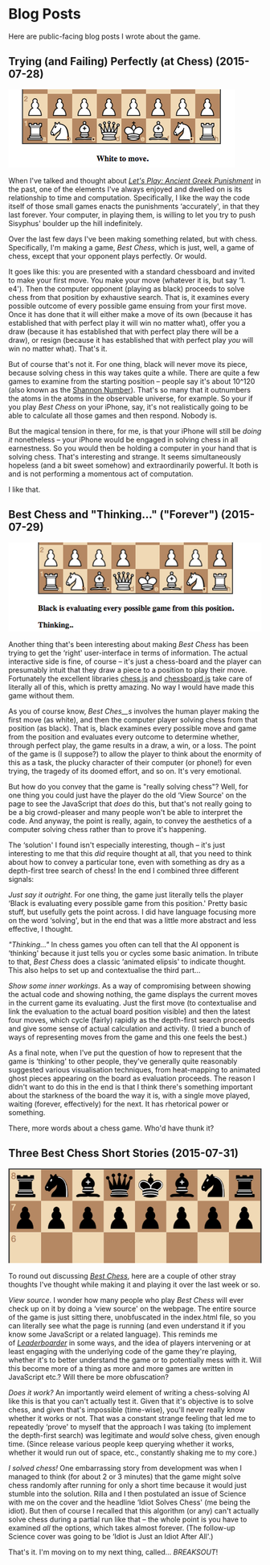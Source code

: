 # Blog Posts

Here are public-facing blog posts I wrote about the game.

## Trying (and Failing) Perfectly (at Chess) (2015-07-28)

![](images/trying-and-failing.png)

When I've talked and thought about _[Let's Play: Ancient Greek Punishment](http://www.pippinbarr.com/games/letsplayancientgreekpunishment/LetsPlayAncientGreekPunishment.html)_ in the past, one of the elements I've always enjoyed and dwelled on is its relationship to time and computation. Specifically, I like the way the code itself of those small games enacts the punishments &#8216;accurately', in that they last forever. Your computer, in playing them, is willing to let you try to push Sisyphus' boulder up the hill indefinitely.

Over the last few days I've been making something related, but with chess. Specifically, I'm making a game, _Best Chess_, which is just, well, a game of chess, except that your opponent plays perfectly. Or would.

It goes like this: you are presented with a standard chessboard and invited to make your first move. You make your move (whatever it is, but say &#8216;1. e4'). Then the computer opponent (playing as black) proceeds to solve chess from that position by exhaustive search. That is, it examines every possible outcome of every possible game ensuing from your first move. Once it has done that it will either make a move of its own (because it has established that with perfect play it will win no matter what), offer you a draw (because it has established that with perfect play there will be a draw), or resign (because it has established that with perfect play _you_ will win no matter what). That's it.

But of course that's not it. For one thing, black will never move its piece, because solving chess in this way takes quite a while. There are quite a few games to examine from the starting position – people say it's about 10^120 (also known as the [Shannon Number](https://en.wikipedia.org/wiki/Shannon_number)). That's so many that it outnumbers the atoms in the atoms in the observable universe, for example. So your if you play _Best Chess_ on your iPhone, say, it's not realistically going to be able to calculate all those games and then respond. Nobody is.

But the magical tension in there, for me, is that your iPhone will still be _doing it_ nonetheless &#8211; your iPhone would be engaged in solving chess in all earnestness. So you would then be holding a computer in your hand that is solving chess. That's interesting and strange. It seems simultaneously hopeless (and a bit sweet somehow) and extraordinarily powerful. It both is and is not performing a momentous act of computation.

I like that.

## Best Chess and "Thinking..." ("Forever") (2015-07-29)

![](images/thinking-forever.png)

Another thing that's been interesting about making _Best Chess_ has been trying to get the &#8216;right' user-interface in terms of information. The actual interactive side is fine, of course – it's just a chess-board and the player can presumably intuit that they draw a piece to a position to play their move. Fortunately the excellent libraries [chess.js](https://github.com/jhlywa/chess.js/blob/master/README.md) and [chessboard.js](http://chessboardjs.com/) take care of literally all of this, which is pretty amazing. No way I would have made this game without them.

As you of course know, _Best Ches__s_ involves the human player making the first move (as white), and then the computer player solving chess from that position (as black). That is, black examines every possible move and game from the position and evaluates every outcome to determine whether, through perfect play, the game results in a draw, a win, or a loss. The point of the game is (I suppose?) to allow the player to think about the enormity of this as a task, the plucky character of their computer (or phone!) for even trying, the tragedy of its doomed effort, and so on. It's very emotional.

But how do you convey that the game is "really solving chess"? Well, for one thing you could just have the player do the old &#8216;View Source' on the page to see the JavaScript that _does_ do this, but that's not really going to be a big crowd-pleaser and many people won't be able to interpret the code. And anyway, the point is really, again, to convey the aesthetics of a computer solving chess rather than to prove it's happening.

The &#8216;solution' I found isn't especially interesting, though – it's just interesting to me that this _did_ require thought at all, that you need to think about how to convey a particular tone, even with something as dry as a depth-first tree search of chess! In the end I combined three different signals:

_Just say it outright_. For one thing, the game just literally tells the player &#8216;Black is evaluating every possible game from this position.' Pretty basic stuff, but usefully gets the point across. I did have language focusing more on the word &#8216;solving', but in the end that was a little more abstract and less effective, I thought.

_"Thinking..."_ In chess games you often can tell that the AI opponent is &#8216;thinking' because it just tells you or cycles some basic animation. In tribute to that, _Best Chess_ does a classic &#8216;animated elipsis' to indicate thought. This also helps to set up and contextualise the third part...

_Show some inner workings_. As a way of compromising between showing the actual code and showing nothing, the game displays the current moves in the current game its evaluating. Just the first move (to contextualise and link the evaluation to the actual board position visible) and then the latest four moves, which cycle (fairly) rapidly as the depth-first search proceeds and give some sense of actual calculation and activity. (I tried a bunch of ways of representing moves from the game and this one feels the best.)

As a final note, when I've put the question of how to represent that the game is &#8216;thinking' to other people, they've generally quite reasonably suggested various visualisation techniques, from heat-mapping to animated ghost pieces appearing on the board as evaluation proceeds. The reason I didn't want to do this in the end is that I think there's something important about the starkness of the board the way it is, with a single move played, waiting (forever, effectively) for the next. It has rhetorical power or something.

There, more words about a chess game. Who'd have thunk it?

## Three Best Chess Short Stories (2015-07-31)

![](images/best-chess-stories.png)

To round out discussing _[Best Chess](www.pippinbarr.com/games/bestchess/)_, here are a couple of other stray thoughts I've thought while making it and playing it over the last week or so.

_View source_. I wonder how many people who play _Best Chess_ will ever check up on it by doing a &#8216;view source' on the webpage. The entire source of the game is just sitting there, unobfuscated in the index.html file, so you can literally see what the page is running (and even understand it if you know some JavaScript or a related language). This reminds me of _[Leaderboarder](http://leaderboarder.meteor.com/)_ in some ways, and the idea of players intervening or at least engaging with the underlying code of the game they're playing, whether it's to better understand the game or to potentially mess with it. Will this become more of a thing as more and more games are written in JavaScript etc.? Will there be more obfuscation?

_Does it work?_ An importantly weird element of writing a chess-solving AI like this is that you can't actually test it. Given that it's objective is to solve chess, and given that's impossible (time-wise), you'll never really know whether it works or not. That was a constant strange feeling that led me to repeatedly &#8216;prove' to myself that the approach I was taking (to implement the depth-first search) was legitimate and _would_ solve chess, given enough time. (Since release various people keep querying whether it works, whether it would run out of space, etc., constantly shaking me to my core.)

_I solved chess!_ One embarrassing story from development was when I managed to think (for about 2 or 3 minutes) that the game might solve chess randomly after running for only a short time because it would just stumble into the solution. Rilla and I then postulated an issue of Science with me on the cover and the headline &#8216;Idiot Solves Chess' (me being the idiot). But then of course I recalled that this algorithm (or any) can't actually solve chess during a partial run like that &#8211; the whole point is you have to examined _all_ the options, which takes almost forever. (The follow-up Science cover was going to be &#8216;Idiot is Just an Idiot After All'.)

That's it. I'm moving on to my next thing, called... _BREAKSOUT_!
